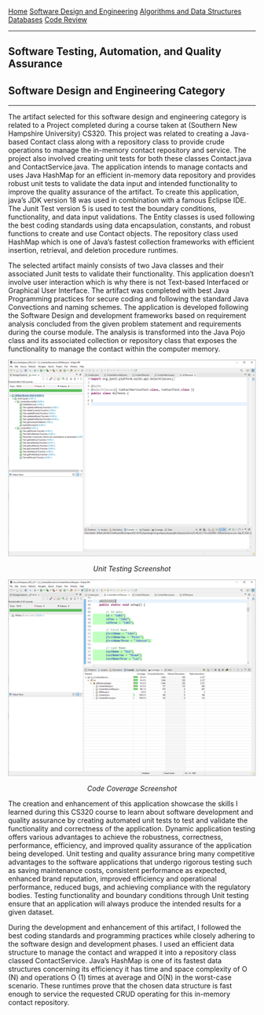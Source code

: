 [Home](readme.md "Home") [Software Design and Engineering](CS320.md "Software Design") [Algorithms and Data Structures](cs300.md "Algorithms") [Databases](cs340.md "Databases") [Code Review](codereview.md "Code Review") 

---

## Software Testing, Automation, and Quality Assurance
## Software Design and Engineering Category

---

The artifact selected for this software design and engineering category is related to a Project completed during a course taken at (Southern New Hampshire University) CS320. This project was related to creating a Java-based Contact class along with a repository class to provide crude operations to manage the in-memory contact repository and service. The project also involved creating unit tests for both these classes Contact.java and ContactService.java. The application intends to manage contacts and uses Java HashMap for an efficient in-memory data repository and provides robust unit tests to validate the data input and intended functionality to improve the quality assurance of the artifact. To create this application, java’s JDK version 18 was used in combination with a famous Eclipse IDE. The Junit Test version 5 is used to test the boundary conditions, functionality, and data input validations. The Entity classes is used following the best coding standards using data encapsulation, constants, and robust functions to create and use Contact objects. The repository class used HashMap which is one of Java’s fastest collection frameworks with efficient insertion, retrieval, and deletion procedure runtimes. 

The selected artifact mainly consists of two Java classes and their associated Junit tests to validate their functionality. This application doesn’t involve user interaction which is why there is not Text-based  Interfaced or Graphical User Interface. The artifact was completed with best Java Programming practices for secure coding and following the standard Java Convections and naming schemes. The application is developed following the Software Design and development frameworks based on requirement analysis concluded from the given problem statement and requirements during the course module. The analysis is transformed into the Java Pojo class and its associated collection or repository class that exposes the functionality to manage the contact within the computer memory. 

<div style="text-align: center;">
    <picture>
    <source media="(prefers-color-scheme: dark)" srcset="assets/unittest.png">
    <source media="(prefers-color-scheme: light)" srcset="assets/unittest.png">
    <img alt="Unit Test" src="assets/unittest.png">
    </picture>
    <p><em>Unit Testing Screenshot</em></p>
</div>

<div style="text-align: center;">
    <picture>
    <source media="(prefers-color-scheme: dark)" srcset="assets/codecoverage.png">
    <source media="(prefers-color-scheme: light)" srcset="assets/codecoverage.png">
    <img alt="Unit Test" src="assets/codecoverage.png">
    </picture>
    <p><em>Code Coverage Screenshot</em></p>
</div>

The creation and enhancement of this application showcase the skills I learned during this CS320 course to learn about software development and quality assurance by creating automated unit tests to test and validate the functionality and correctness of the application. Dynamic application testing offers various advantages to achieve the robustness, correctness, performance, efficiency, and improved quality assurance of the application being developed.  Unit testing and quality assurance bring many competitive advantages to the software applications that undergo rigorous testing such as saving maintenance costs, consistent performance as expected, enhanced brand reputation, improved efficiency and operational performance, reduced bugs, and achieving compliance with the regulatory bodies. Testing functionality and boundary conditions through Unit testing ensure that an application will always produce the intended results for a given dataset. 

During the development and enhancement of this artifact, I followed the best coding standards and programming practices while closely adhering to the software design and development phases. I used an efficient data structure to manage the contact and wrapped it into a repository class classed ContactService. Java’s HashMap is one of its fastest data structures concerning its efficiency it has time and space complexity of O (N) and operations O (1) times at average and O(N) in the worst-case scenario. These runtimes prove that the chosen data structure is fast enough to service the requested CRUD operating for this in-memory contact repository. 
